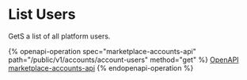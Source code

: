 # List Users

GetS a list of all platform users.

{% openapi-operation spec="marketplace-accounts-api" path="/public/v1/accounts/account-users" method="get" %}
[OpenAPI marketplace-accounts-api](https://api.platform.softwareone.com/public/v1/accounts/openapi.json)
{% endopenapi-operation %}

